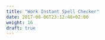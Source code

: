 ```yaml
---
title: "Work Instant Spell Checker"
date: 2017-08-06T23:12:48+02:00
weight: 16
draft: true
---
```


